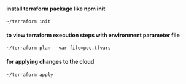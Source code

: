 #### install terraform package like npm init

`~/terraform init`

#### to view terraform execution steps with environment parameter file

`~/terraform plan --var-file=poc.tfvars`

#### for applying changes to the cloud

`~/terraform apply`
